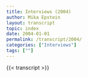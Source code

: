 ```yaml
---
title: Interviews (2004)
author: Mika Epstein
layout: transcript
topic: index
date: 2004-01-01
permalink: /transcript/2004/
categories: ["Interviews"]
tags: [""]
---
```


{{< transcript >}}